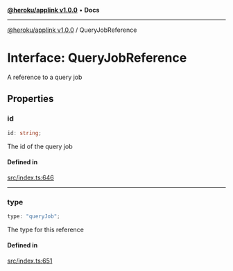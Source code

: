 [**@heroku/applink v1.0.0**](../README.md) • **Docs**

***

[@heroku/applink v1.0.0](../README.md) / QueryJobReference

# Interface: QueryJobReference

A reference to a query job

## Properties

### id

```ts
id: string;
```

The id of the query job

#### Defined in

[src/index.ts:646](https://github.com/heroku/heroku-applink-nodejs/blob/8285fe9db0bc3fb84b8b357e7da6a6202f07286d/src/index.ts#L646)

***

### type

```ts
type: "queryJob";
```

The type for this reference

#### Defined in

[src/index.ts:651](https://github.com/heroku/heroku-applink-nodejs/blob/8285fe9db0bc3fb84b8b357e7da6a6202f07286d/src/index.ts#L651)
